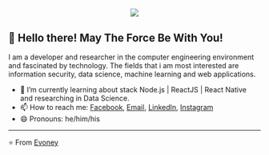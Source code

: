 <h1 align="center">
  <img src="https://ik.imagekit.io/dfw3q47dv0/SW_bad_feeling_-Mvspio6t.gif" />
</h1>

## 👋 Hello there! May The Force Be With You!

I am a developer and researcher in the computer engineering environment and fascinated by technology. The fields that i am most interested are information security, data science, machine learning and web applications.

- 🌱 I’m currently learning about stack Node.js | ReactJS | React Native  and researching in Data Science.
- 📫 How to reach me: [Facebook](https://www.facebook.com/evoney.,mendonca/), [Email](evoney.tavares@kumbi.com.br), [LinkedIn](https://www.linkedin.com/in/evoney-mendonça/), [Instagram](https://www.instagram.com/tavares.sh/)
- 😄 Pronouns: he/him/his

---

⭐ From [Evoney](https://github.com/Evoney/)
